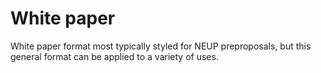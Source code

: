 # White paper

White paper format most typically styled for NEUP preproposals, but this general format can be applied to a variety of uses. 
